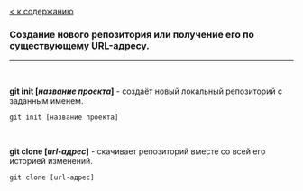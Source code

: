 [< к содержанию](./readme.md)

### Создание нового репозитория или получение его по существующему URL-адресу.

---

<br>   

**git init [*название проекта*]** - cоздаёт новый локальный репозиторий с заданным именем.

```
git init [название проекта]    
```

<br>

**git clone [*url-адрес*]** - cкачивает репозиторий вместе со всей его историей изменений.

````
git clone [url-адрес]
`````

